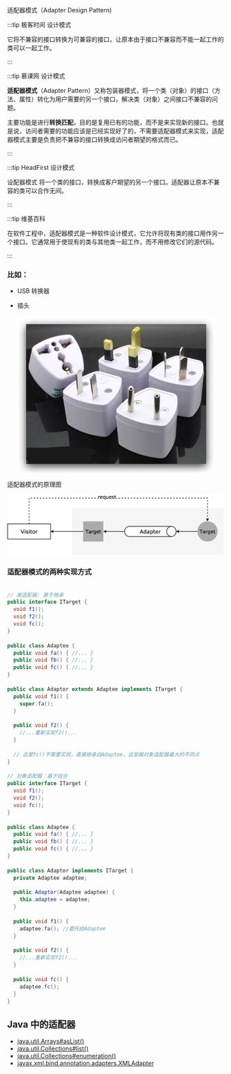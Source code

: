 适配器模式（Adapter Design Pattern)



:::tip 极客时间 设计模式

它将不兼容的接口转换为可兼容的接口，让原本由于接口不兼容而不能一起工作的类可以一起工作。

:::

:::tip 慕课网 设计模式

**适配器模式**（Adapter Pattern）又称包装器模式，将一个类（对象）的接口（方法、属性）转化为用户需要的另一个接口，解决类（对象）之间接口不兼容的问题。

主要功能是进行**转换匹配**，目的是复用已有的功能，而不是来实现新的接口。也就是说，访问者需要的功能应该是已经实现好了的，不需要适配器模式来实现，适配器模式主要是负责把不兼容的接口转换成访问者期望的格式而已。 

:::

:::tip HeadFirst 设计模式

设配器模式 将一个类的接口，转换成客户期望的另一个接口。适配器让原本不兼容的类可以合作无间。

:::

:::tip 维基百科

在软件工程中，适配器模式是一种软件设计模式，它允许将现有类的接口用作另一个接口。它通常用于使现有的类与其他类一起工作，而不用修改它们的源代码。

:::



### 比如：

- USB 转换器

- 插头

  ![图片描述](../.vuepress/public/5d25829700017ed704590365.png)



适配器模式的原理图

  ![图片描述](../.vuepress/public/5d25833e0001111808570240.png)



### 适配器模式的两种实现方式

```java

// 类适配器: 基于继承
public interface ITarget {
  void f1();
  void f2();
  void fc();
}

public class Adaptee {
  public void fa() { //... }
  public void fb() { //... }
  public void fc() { //... }
}

public class Adaptor extends Adaptee implements ITarget {
  public void f1() {
    super.fa();
  }
  
  public void f2() {
    //...重新实现f2()...
  }
  
  // 这里fc()不需要实现，直接继承自Adaptee，这是跟对象适配器最大的不同点
}

// 对象适配器：基于组合
public interface ITarget {
  void f1();
  void f2();
  void fc();
}

public class Adaptee {
  public void fa() { //... }
  public void fb() { //... }
  public void fc() { //... }
}

public class Adaptor implements ITarget {
  private Adaptee adaptee;
  
  public Adaptor(Adaptee adaptee) {
    this.adaptee = adaptee;
  }
  
  public void f1() {
    adaptee.fa(); //委托给Adaptee
  }
  
  public void f2() {
    //...重新实现f2()...
  }
  
  public void fc() {
    adaptee.fc();
  }
}
```



##  Java 中的适配器

- [java.util.Arrays#asList()](http://docs.oracle.com/javase/8/docs/api/java/util/Arrays.html#asList(T...))
- [java.util.Collections#list()](https://docs.oracle.com/javase/8/docs/api/java/util/Collections.html#list-java.util.Enumeration-)
- [java.util.Collections#enumeration()](https://docs.oracle.com/javase/8/docs/api/java/util/Collections.html#enumeration-java.util.Collection-)
- [javax.xml.bind.annotation.adapters.XMLAdapter](http://docs.oracle.com/javase/8/docs/api/javax/xml/bind/annotation/adapters/XmlAdapter.html#marshal-BoundType-)